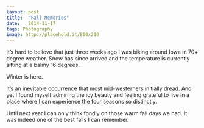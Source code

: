 ```yaml
---
layout: post
title:  "Fall Memories"
date:   2014-11-17
tags: Photography
image: http://placehold.it/800x200
---
```

It’s hard to believe that just three weeks ago I was biking around Iowa in 70+ degree weather. Snow has since arrived and the temperature is currently sitting at a balmy 16 degrees.

Winter is here.

It’s an inevitable occurrence that most mid-westerners initially dread. And yet I found myself admiring the icy beauty and feeling grateful to live in a place where I can experience the four seasons so distinctly.

Until next year I can only think fondly on those warm fall days we had. It was indeed one of the best falls I can remember.